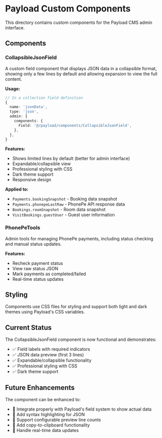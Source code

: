 # Payload Custom Components

This directory contains custom components for the Payload CMS admin interface.

## Components

### CollapsibleJsonField

A custom field component that displays JSON data in a collapsible format, showing only a few lines by default and allowing expansion to view the full content.

**Usage:**
```typescript
// In a collection field definition
{
  name: 'jsonData',
  type: 'json',
  admin: {
    components: {
      Field: '@/payload/components/CollapsibleJsonField',
    },
  },
}
```

**Features:**
- Shows limited lines by default (better for admin interface)
- Expandable/collapsible view
- Professional styling with CSS
- Dark theme support
- Responsive design

**Applied to:**
- `Payments.bookingSnapshot` - Booking data snapshot
- `Payments.phonepeLastRaw` - PhonePe API response data
- `Bookings.roomSnapshot` - Room data snapshot
- `VisitBookings.guestUser` - Guest user information

### PhonePeTools

Admin tools for managing PhonePe payments, including status checking and manual status updates.

**Features:**
- Recheck payment status
- View raw status JSON
- Mark payments as completed/failed
- Real-time status updates

## Styling

Components use CSS files for styling and support both light and dark themes using Payload's CSS variables.

## Current Status

The CollapsibleJsonField component is now functional and demonstrates:
- ✅ Field labels with required indicators
- ✅ JSON data preview (first 3 lines)
- ✅ Expandable/collapsible functionality
- ✅ Professional styling with CSS
- ✅ Dark theme support

## Future Enhancements

The component can be enhanced to:
- 🔄 Integrate properly with Payload's field system to show actual data
- 🔄 Add syntax highlighting for JSON
- 🔄 Support configurable preview line counts
- 🔄 Add copy-to-clipboard functionality
- 🔄 Handle real-time data updates
